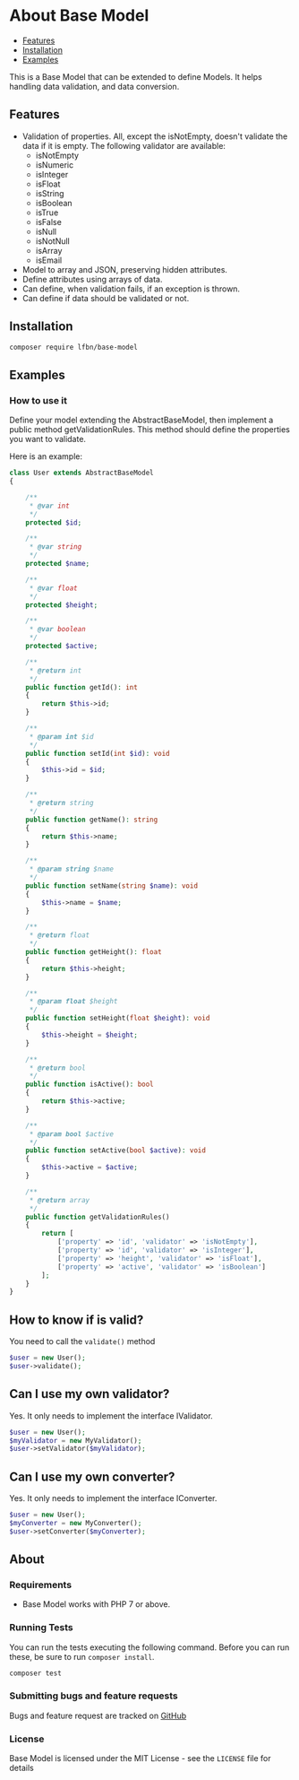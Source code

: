 # About Base Model

- [Features](#features)
- [Installation](#installation)
- [Examples](#examples)

This is a Base Model that can be extended to define Models. It helps handling data validation, and data conversion.

## Features
 
* Validation of properties. All, except the isNotEmpty, doesn't validate the data if it is empty. The following validator are available:
  * isNotEmpty
  * isNumeric
  * isInteger
  * isFloat
  * isString
  * isBoolean
  * isTrue
  * isFalse
  * isNull
  * isNotNull
  * isArray
  * isEmail
* Model to array and JSON, preserving hidden attributes.
* Define attributes using arrays of data.
* Can define, when validation fails, if an exception is thrown.
* Can define if data should be validated or not.

## Installation

```bash
composer require lfbn/base-model
```

## Examples

### How to use it

Define your model extending the AbstractBaseModel, then implement a public method getValidationRules. This method should define the properties you want to validate.

Here is an example:

```php
class User extends AbstractBaseModel
{

    /**
     * @var int
     */
    protected $id;

    /**
     * @var string
     */
    protected $name;

    /**
     * @var float
     */
    protected $height;

    /**
     * @var boolean
     */
    protected $active;

    /**
     * @return int
     */
    public function getId(): int
    {
        return $this->id;
    }

    /**
     * @param int $id
     */
    public function setId(int $id): void
    {
        $this->id = $id;
    }

    /**
     * @return string
     */
    public function getName(): string
    {
        return $this->name;
    }

    /**
     * @param string $name
     */
    public function setName(string $name): void
    {
        $this->name = $name;
    }

    /**
     * @return float
     */
    public function getHeight(): float
    {
        return $this->height;
    }

    /**
     * @param float $height
     */
    public function setHeight(float $height): void
    {
        $this->height = $height;
    }

    /**
     * @return bool
     */
    public function isActive(): bool
    {
        return $this->active;
    }

    /**
     * @param bool $active
     */
    public function setActive(bool $active): void
    {
        $this->active = $active;
    }

    /**
     * @return array
     */
    public function getValidationRules()
    {
        return [
            ['property' => 'id', 'validator' => 'isNotEmpty'],
            ['property' => 'id', 'validator' => 'isInteger'],
            ['property' => 'height', 'validator' => 'isFloat'],
            ['property' => 'active', 'validator' => 'isBoolean']
        ];
    }
}
```

## How to know if is valid?

You need to call the `validate()` method

```php
$user = new User();
$user->validate();
```

## Can I use my own validator?

Yes. It only needs to implement the interface IValidator.

```php
$user = new User();
$myValidator = new MyValidator();
$user->setValidator($myValidator);
```

## Can I use my own converter?

Yes. It only needs to implement the interface IConverter.

```php
$user = new User();
$myConverter = new MyConverter();
$user->setConverter($myConverter);
```

## About

### Requirements

- Base Model works with PHP 7 or above.

### Running Tests

You can run the tests executing the following command. Before you can run these, be sure to run `composer install`.

```bash
composer test
```

### Submitting bugs and feature requests

Bugs and feature request are tracked on [GitHub](https://github.com/lfbn/base-model/issues)

### License

Base Model is licensed under the MIT License - see the `LICENSE` file for details